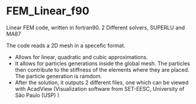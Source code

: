# FEM_Linear_f90
Linear FEM code, written in fortran90. 
2 Different solvers, SUPERLU and MA87

The code reads a 2D mesh in a specefic format.
 - Allows for linear, quadratic and cubic approximations.
 - It allows for particles generations inside the global mesh. The particles then contribute to the stiffness of the elements where they are placed. The particle generation is ramdom.
 - After the solution, it outputs 2 different files, one which can be viewed with AcadView (Visualization software from SET-EESC, University of São Paulo (USP) )
